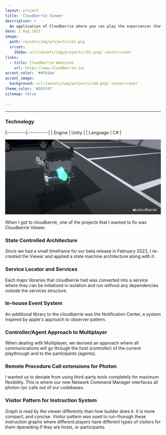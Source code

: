 ```yaml
---
layout: project
title: 'Cloudberrie Viewer'
description: >
  An application of Cloudberrie where you can play the experiences that you built using Cloudberrie Builder
date: 1 Aug 2021
image: 
  path: /assets/img/projects/cb1.png
  srcset: 
    1920w: url(/assets/img/projects/cb1.png) center/cover
links:
  - title: Cloudberrie Websites
    url: https://www.cloudberrie.io/
accent_color: '#4fb1ba'
accent_image:
  background: url(/assets/img/projects/cb4.png) center/cover
theme_color: '#193747'
sitemap: false

---
```

---

### Technology

|:---------|:----------|
| Engine      |         Unity | 
| Language      |         C# |

![200x200](/assets/img/projects/cb4.png "Small example image")

When I got to cloudberrie, one of the projects that I wanted to fix was Cloudberrie Viewer.

### State Controlled Architecture

Since we had a small timeframe for our beta release in February 2022, I re-created the Viewer and applied a state machine architecture along with it.

### Service Locator and Services

Each major libraries that cloudberrie had was converted into a service where they can be initialized in isolation and run without any dependencies outside the services structure.

### In-house Event System

An additional library to the cloudberrie was the Notification Center, a system inspired by apple's approach to observer pattern. 

### Controller/Agent Approach to Multiplayer

When dealing with Multiplayer, we devised an approach where all communications will go through the host (controller) of the current playthrough and to the participants (agents).

### Remote Procedure Call extensions for Photon

I wanted us to deviate from using third-party tools completely for maximum flexibility. This is where our new Network Command Manager interfaces all photon rpc calls out of our codebases.

### Visitor Pattern for Instruction System

Graph is read by the viewer differently than how builder does it. It is more compact, and concise. Visitor pattern was used to run-thorugh these instruction graphs where different players have different types of visitors for them dpeneding if they are hosts, or participants.